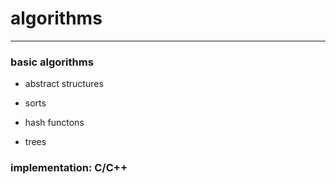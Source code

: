 # algorithms

---

### basic algorithms

* abstract structures

* sorts

* hash functons

* trees

### implementation: C/C++
